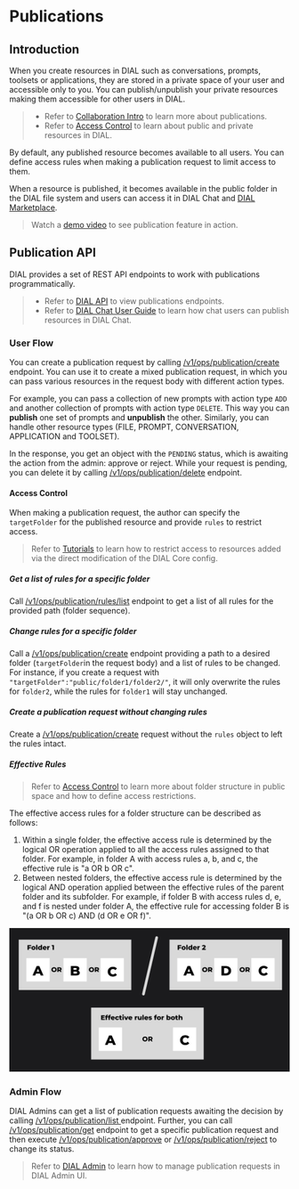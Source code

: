 # Publications

## Introduction

When you create resources in DIAL such as conversations, prompts, toolsets or applications, they are stored in a private space of your user and accessible only to you. You can publish/unpublish your private resources making them accessible for other users in DIAL. 

> * Refer to [Collaboration Intro](/docs/platform/7.collaboration-intro.md#publication) to learn more about publications.
> * Refer to [Access Control](/docs/platform/3.core/2.access-control-intro.md#authorization-mechanisms) to learn about public and private resources in DIAL.

By default, any published resource becomes available to all users. You can define access rules when making a publication request to limit access to them.

When a resource is published, it becomes available in the public folder in the DIAL file system and users can access it in DIAL Chat and [DIAL Marketplace](/docs/platform/4.chat/1.marketplace.md). 

> Watch a [demo video](https://www.youtube.com/watch?v=GxdhfWLspa0) to see publication feature in action.

## Publication API

DIAL provides a set of REST API endpoints to work with publications programmatically.

> * Refer to [DIAL API](https://dialx.ai/dial_api#tag/Publications) to view publications endpoints.
> * Refer to [DIAL Chat User Guide](/docs/tutorials/0.user-guide.md#publications) to learn how chat users can publish resources in DIAL Chat.

### User Flow

You can create a publication request by calling [/v1/ops/publication/create](https://dialx.ai/dial_api#tag/Publications/paths/~1v1~1ops~1publication~1create/post) endpoint. You can use it to create a mixed publication request, in which you can pass various resources in the request body with different action types. 

For example, you can pass a collection of new prompts with action type `ADD` and another collection of prompts with action type `DELETE`. This way you can **publish** one set of prompts and **unpublish** the other. Similarly, you can handle other resource types (FILE, PROMPT, CONVERSATION, APPLICATION and TOOLSET). 

In the response, you get an object with the `PENDING` status, which is awaiting the action from the admin: approve or reject. While your request is pending, you can delete it by calling [/v1/ops/publication/delete](https://dialx.ai/dial_api#tag/Publications/paths/~1v1~1ops~1publication~1delete/post) endpoint.

#### Access Control

When making a publication request, the author can specify the `targetFolder` for the published resource and provide `rules` to restrict access. 

> Refer to [Tutorials](/docs/tutorials/2.devops/2.auth-and-access-control/1.jwt.md) to learn how to restrict access to resources added via the direct modification of the DIAL Core config.

##### Get a list of rules for a specific folder

Call [/v1/ops/publication/rules/list](https://dialx.ai/dial_api#tag/Publications/paths/~1v1~1ops~1publication~1rules~1list/post) endpoint to get a list of all rules for the provided path (folder sequence). 

##### Change rules for a specific folder

Call a [/v1/ops/publication/create](https://dialx.ai/dial_api#tag/Publications/paths/~1v1~1ops~1publication~1create/post) endpoint providing a path to a desired folder (`targetFolder`in the request body) and a list of rules to be changed. For instance, if you create a request with `"targetFolder":"public/folder1/folder2/"`, it will only overwrite the rules for `folder2`, while the rules for `folder1` will stay unchanged.

##### Create a publication request without changing rules

Create a [/v1/ops/publication/create](https://dialx.ai/dial_api#tag/Publications/paths/~1v1~1ops~1publication~1create/post) request without the `rules` object to left the rules intact.

##### Effective Rules

> Refer to [Access Control](/docs/platform/3.core/2.access-control-intro.md#hierarchical-structure-of-the-public-space) to learn more about folder structure in public space and how to define access restrictions.

The effective access rules for a folder structure can be described as follows:

1. Within a single folder, the effective access rule is determined by the logical OR operation applied to all the access rules assigned to that folder. For example, in folder A with access rules a, b, and c, the effective rule is "a OR b OR c".
2. Between nested folders, the effective access rule is determined by the logical AND operation applied between the effective rules of the parent folder and its subfolder. For example, if folder B with access rules d, e, and f is nested under folder A, the effective rule for accessing folder B is "(a OR b OR c) AND (d OR e OR f)".

![](../img/rules.svg)

### Admin Flow

DIAL Admins can get a list of publication requests awaiting the decision by calling [/v1/ops/publication/list ](https://dialx.ai/dial_api#tag/Publications/paths/~1v1~1ops~1publication~1list/post) endpoint. Further, you can call [/v1/ops/publication/get](https://dialx.ai/dial_api#tag/Publications/paths/~1v1~1ops~1publication~1get/post) endpoint to get a specific publication request and then execute [/v1/ops/publication/approve](https://dialx.ai/dial_api#tag/Publications/paths/~1v1~1ops~1publication~1approve/post) or [/v1/ops/publication/reject](https://dialx.ai/dial_api#tag/Publications/paths/~1v1~1ops~1publication~1reject/post) to change its status.

> Refer to [DIAL Admin](/docs/tutorials/3.admin/approvals-prompt-publications.md) to learn how to manage publication requests in DIAL Admin UI.
